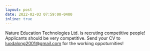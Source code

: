 ```yaml
---
layout: post
date: 2022-02-03 07:59:00-0400
inline: true
---
```


Nature Education Technologies Ltd. is recruting competitive people! Applicants should be very competitive. Send your CV to luodalong2001@gmail.com for the working oppoturnities!